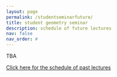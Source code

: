 ```yaml
---
layout: page
permalink: /studentseminarfuture/
title: student geometry seminar
description: schedule of future lectures
nav: false
nav_order: #
---
```


TBA

<a href='/studentseminarpast/'>Click here for the schedule of past lectures</a>
